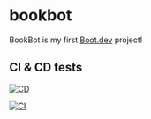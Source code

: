# bookbot

BookBot is my first [Boot.dev](https://www.boot.dev) project!


## CI & CD tests

[![CD](https://github.com/GitJohnFis/Bookbot/actions/workflows/cd.yml/badge.svg)](https://github.com/GitJohnFis/Bookbot/actions/workflows/cd.yml)

[![CI](https://github.com/GitJohnFis/Bookbot/actions/workflows/ci.yml/badge.svg)](https://github.com/GitJohnFis/Bookbot/actions/workflows/ci.yml)

